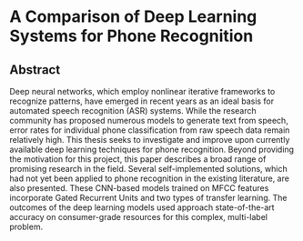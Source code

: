 # A Comparison of Deep Learning Systems for Phone Recognition
## Abstract
Deep neural networks, which employ nonlinear iterative frameworks to recognize patterns, have emerged in recent years as an ideal basis for automated
speech recognition (ASR) systems. While the research community has proposed numerous models to generate text from speech, error rates for individual phone classification from raw speech data remain relatively high. This
thesis seeks to investigate and improve upon currently available deep learning techniques for phone recognition. Beyond providing the motivation for
this project, this paper describes a broad range of promising research in the
field. Several self-implemented solutions, which had not yet been applied to
phone recognition in the existing literature, are also presented. These CNN-based models trained on MFCC features incorporate Gated Recurrent Units
and two types of transfer learning. The outcomes of the deep learning models
used approach state-of-the-art accuracy on consumer-grade resources for this
complex, multi-label problem.
